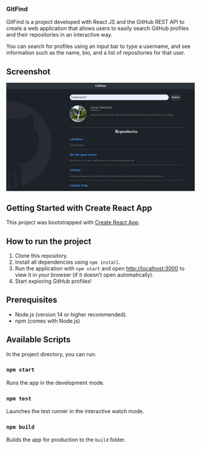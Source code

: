 ### GitFind

GitFind is a project developed with React JS and the GitHub REST API to create a web application that allows users to easily search GitHub profiles and their repositories in an interactive way.

You can search for profiles using an input bar to type a username, and see information such as the name, bio, and a list of repositories for that user. 

## Screenshot
![GitFind Screenshot](./src/assets/gitfindscreenshot.png)

## Getting Started with Create React App

This project was bootstrapped with [Create React App](https://github.com/facebook/create-react-app).

## How to run the project

1. Clone this repository.
2. Install all dependencies using `npm install`.
3. Run the application with `npm start` and open [http://localhost:3000](http://localhost:3000) to view it in your browser (if it doesn’t open automatically).
4. Start exploring GitHub profiles!

## Prerequisites

- Node.js (version 14 or higher recommended).
- npm (comes with Node.js)

## Available Scripts

In the project directory, you can run:

### `npm start`
Runs the app in the development mode.

### `npm test`
Launches the test runner in the interactive watch mode.

### `npm build`
Builds the app for production to the `build` folder.
